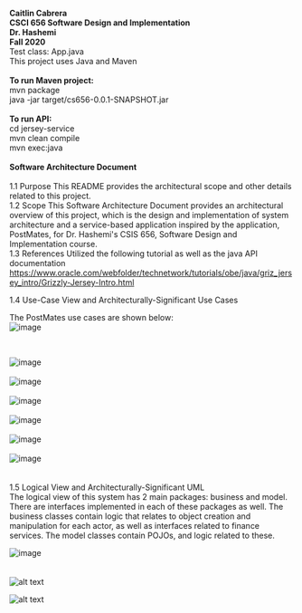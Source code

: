 
**Caitlin Cabrera <br>
CSCI 656 Software Design and Implementation <br>
Dr. Hashemi <br>
Fall 2020**
<br>
Test class: App.java
<br>
This project uses Java and Maven 
<br>
<br>
**To run Maven project:** 
<br>
mvn package
<br>
java -jar target/cs656-0.0.1-SNAPSHOT.jar
<br>
<br>
**To run API:** 
<br>
cd jersey-service
<br>
mvn clean compile 
<br>
mvn exec:java
<br>
<br>
**Software Architecture Document**
<br>
<br>
    1.1 Purpose
        This README provides the architectural scope and other details related to this project. 
<br>
    1.2 Scope
        This Software Architecture Document provides an architectural overview of this project, which is the design and implementation of system architecture and a service-based application inspired by the application, PostMates, for Dr. Hashemi's CSIS 656, Software Design and Implementation course. 
<br>
    1.3 References 
        Utilized the following tutorial as well as the java API documentation https://www.oracle.com/webfolder/technetwork/tutorials/obe/java/griz_jersey_intro/Grizzly-Jersey-Intro.html
<br>
    
   1.4 Use-Case View and Architecturally-Significant Use Cases

   The PostMates use cases are shown below:
   <br>
   ![image](https://drive.google.com/uc?export=view&id=15LYQWZV88BEFL9XjnsobHx2tcxY_p1Cz)
   <br>

<br>

![image](https://drive.google.com/uc?export=view&id=1hzG1qKrGha0it2P2MLZ8KWn5wjAMsc-S)
<br>
<br>
![image](https://drive.google.com/uc?export=view&id=1teW5FMuSvJHS1__Lg8PhrMnql9b2m-5h)
<br>
<br>
![image](https://drive.google.com/uc?export=view&id=1RWb7JtudlyQzKLZil37Vzlnr-3fNPZEX)
<br>
<br>
![image](https://drive.google.com/uc?export=view&id=1VwkJB3A1el_O6WU99g38s-kAdQtYtYed)
<br>
<br>
![image](https://drive.google.com/uc?export=view&id=10iLtoMaCtImM0HtxQmDERqbhzn313ETN)
<br>
<br>
![image](https://drive.google.com/uc?export=view&id=15THd8-rEjHPjScjA8LtCImjyLzx1huOV)
<br>
<br>
<br>
    1.5 Logical View and Architecturally-Significant UML
    <br>
    The logical view of this system has 2 main packages: business and model. There are interfaces implemented in each of these packages as well. The business classes contain logic that relates to object creation and manipulation for each actor, as well as interfaces related to finance services. The model classes contain POJOs, and logic related to these. 
    <br>

![image](https://drive.google.com/uc?export=view&id=16vI603xK_QtH_eRK8CgVmKO5CdEt1oVX)
<br>
<br>
<br>
![alt text](https://www.bestdesigns.co/uploads/inspiration_images/9200/990__1531237314_64_Postmates%20Top%20Logo%20Design_33c6a97d3177.jpeg)



![alt text](https://www.theindianwire.com/wp-content/uploads/2018/06/java.jpg)
